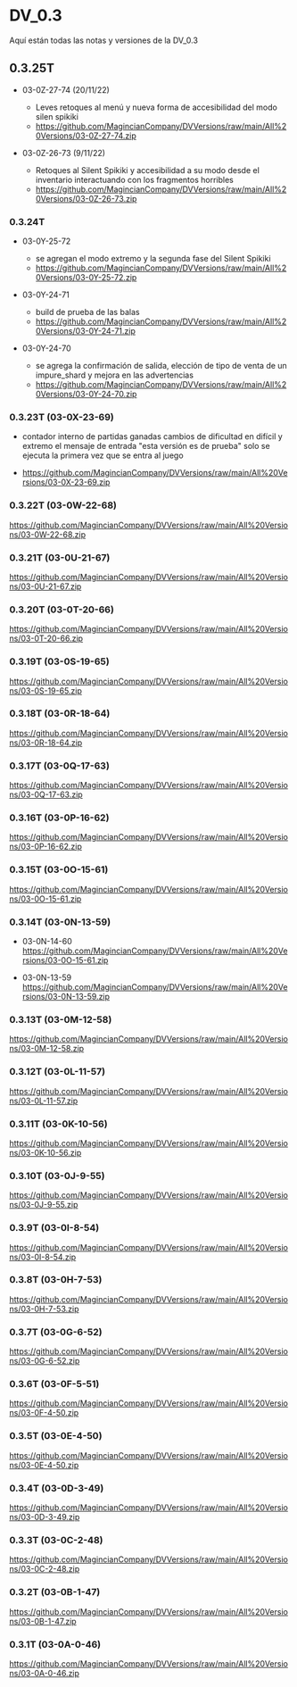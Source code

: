 
# DV_0.3

Aquí están todas las notas y versiones de la DV_0.3

## 0.3.25T

* 03-0Z-27-74 (20/11/22)
    - Leves retoques al menú y nueva forma de accesibilidad del modo silen spikiki
    - https://github.com/MagincianCompany/DVVersions/raw/main/All%20Versions/03-0Z-27-74.zip

* 03-0Z-26-73 (9/11/22)
    - Retoques al Silent Spikiki y accesibilidad a su modo desde el inventario interactuando con los fragmentos horribles
    - https://github.com/MagincianCompany/DVVersions/raw/main/All%20Versions/03-0Z-26-73.zip

### 0.3.24T
* 03-0Y-25-72
    - se agregan el modo extremo y la segunda fase del Silent Spikiki
    - https://github.com/MagincianCompany/DVVersions/raw/main/All%20Versions/03-0Y-25-72.zip

* 03-0Y-24-71
    - build de prueba de las balas
    - https://github.com/MagincianCompany/DVVersions/raw/main/All%20Versions/03-0Y-24-71.zip

* 03-0Y-24-70
    - se agrega la confirmación de salida, elección de tipo de venta de un impure_shard
        y mejora en las advertencias
    - https://github.com/MagincianCompany/DVVersions/raw/main/All%20Versions/03-0Y-24-70.zip
     
### 0.3.23T (03-0X-23-69)
- contador interno de partidas ganadas
    cambios de dificultad en difícil y extremo
    el mensaje de entrada "esta versión es de prueba" solo se ejecuta la primera vez que se entra al juego

- https://github.com/MagincianCompany/DVVersions/raw/main/All%20Versions/03-0X-23-69.zip

### 0.3.22T (03-0W-22-68)
https://github.com/MagincianCompany/DVVersions/raw/main/All%20Versions/03-0W-22-68.zip

### 0.3.21T (03-0U-21-67)
https://github.com/MagincianCompany/DVVersions/raw/main/All%20Versions/03-0U-21-67.zip

### 0.3.20T (03-0T-20-66)
https://github.com/MagincianCompany/DVVersions/raw/main/All%20Versions/03-0T-20-66.zip

### 0.3.19T (03-0S-19-65)
https://github.com/MagincianCompany/DVVersions/raw/main/All%20Versions/03-0S-19-65.zip

### 0.3.18T (03-0R-18-64)
https://github.com/MagincianCompany/DVVersions/raw/main/All%20Versions/03-0R-18-64.zip

### 0.3.17T (03-0Q-17-63)
https://github.com/MagincianCompany/DVVersions/raw/main/All%20Versions/03-0Q-17-63.zip

### 0.3.16T (03-0P-16-62)
https://github.com/MagincianCompany/DVVersions/raw/main/All%20Versions/03-0P-16-62.zip

### 0.3.15T (03-0O-15-61)
https://github.com/MagincianCompany/DVVersions/raw/main/All%20Versions/03-0O-15-61.zip

### 0.3.14T (03-0N-13-59)
* 03-0N-14-60
https://github.com/MagincianCompany/DVVersions/raw/main/All%20Versions/03-0O-15-61.zip

* 03-0N-13-59
https://github.com/MagincianCompany/DVVersions/raw/main/All%20Versions/03-0N-13-59.zip

### 0.3.13T (03-0M-12-58)
https://github.com/MagincianCompany/DVVersions/raw/main/All%20Versions/03-0M-12-58.zip

### 0.3.12T (03-0L-11-57)
https://github.com/MagincianCompany/DVVersions/raw/main/All%20Versions/03-0L-11-57.zip

### 0.3.11T (03-0K-10-56)
https://github.com/MagincianCompany/DVVersions/raw/main/All%20Versions/03-0K-10-56.zip

### 0.3.10T (03-0J-9-55)
https://github.com/MagincianCompany/DVVersions/raw/main/All%20Versions/03-0J-9-55.zip

### 0.3.9T (03-0I-8-54)
https://github.com/MagincianCompany/DVVersions/raw/main/All%20Versions/03-0I-8-54.zip

### 0.3.8T (03-0H-7-53)
https://github.com/MagincianCompany/DVVersions/raw/main/All%20Versions/03-0H-7-53.zip

### 0.3.7T (03-0G-6-52)
https://github.com/MagincianCompany/DVVersions/raw/main/All%20Versions/03-0G-6-52.zip

### 0.3.6T (03-0F-5-51)
https://github.com/MagincianCompany/DVVersions/raw/main/All%20Versions/03-0F-4-50.zip

### 0.3.5T (03-0E-4-50)
https://github.com/MagincianCompany/DVVersions/raw/main/All%20Versions/03-0E-4-50.zip

### 0.3.4T (03-0D-3-49)
https://github.com/MagincianCompany/DVVersions/raw/main/All%20Versions/03-0D-3-49.zip

### 0.3.3T (03-0C-2-48)
https://github.com/MagincianCompany/DVVersions/raw/main/All%20Versions/03-0C-2-48.zip

### 0.3.2T (03-0B-1-47)
https://github.com/MagincianCompany/DVVersions/raw/main/All%20Versions/03-0B-1-47.zip

### 0.3.1T (03-0A-0-46)
https://github.com/MagincianCompany/DVVersions/raw/main/All%20Versions/03-0A-0-46.zip

